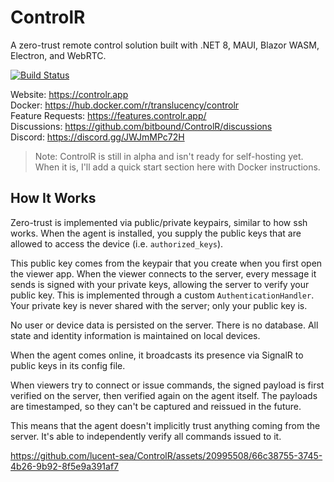# ControlR

A zero-trust remote control solution built with .NET 8, MAUI, Blazor WASM, Electron, and WebRTC.

[![Build Status](https://dev.azure.com/translucency/ControlR/_apis/build/status%2FControlR?branchName=dev)](https://dev.azure.com/translucency/ControlR/_build/latest?definitionId=35&branchName=dev)

Website: https://controlr.app  
Docker: https://hub.docker.com/r/translucency/controlr  
Feature Requests: https://features.controlr.app/  
Discussions: https://github.com/bitbound/ControlR/discussions  
Discord: https://discord.gg/JWJmMPc72H  

> Note: ControlR is still in alpha and isn't ready for self-hosting yet. When it is, I'll add a quick start section here with Docker instructions.

## How It Works

Zero-trust is implemented via public/private keypairs, similar to how ssh works. When the agent is installed, you supply the public keys that are allowed to access the device (i.e. `authorized_keys`).

This public key comes from the keypair that you create when you first open the viewer app. When the viewer connects to the server, every message it sends is signed with your private keys, allowing the server to verify your public key. This is implemented through a custom `AuthenticationHandler`. Your private key is never shared with the server; only your public key is.

No user or device data is persisted on the server. There is no database. All state and identity information is maintained on local devices.

When the agent comes online, it broadcasts its presence via SignalR to public keys in its config file.

When viewers try to connect or issue commands, the signed payload is first verified on the server, then verified again on the agent itself. The payloads are timestamped, so they can't be captured and reissued in the future.

This means that the agent doesn't implicitly trust anything coming from the server. It's able to independently verify all commands issued to it.

https://github.com/lucent-sea/ControlR/assets/20995508/66c38755-3745-4b26-9b92-8f5e9a391af7
